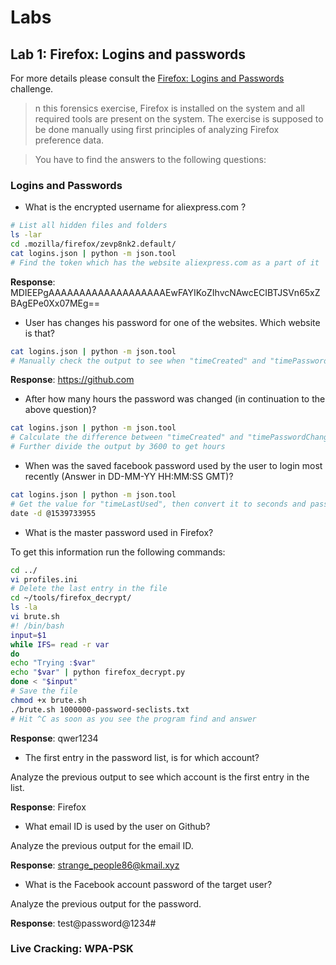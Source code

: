# Labs

## Lab 1: Firefox: Logins and passwords

For more details please consult the [Firefox: Logins and Passwords](https://attackdefense.com/challengedetails?cid=166) challenge.

> n this forensics exercise,  Firefox is installed on the system and all required tools are present on the system. The exercise is supposed to be done manually using first principles of analyzing Firefox preference data.

> You have to find the answers to the following questions:

### Logins and Passwords

- What is the encrypted username for aliexpress.com ?

```bash
# List all hidden files and folders
ls -lar
cd .mozilla/firefox/zevp8nk2.default/
cat logins.json | python -m json.tool
# Find the token which has the website aliexpress.com as a part of it
```

**Response**: MDIEEPgAAAAAAAAAAAAAAAAAAAEwFAYIKoZIhvcNAwcECIBTJSVn65xZBAgEPe0Xx07MEg==

- User has changes his password for one of the websites. Which website is that?

```bash
cat logins.json | python -m json.tool
# Manually check the output to see when "timeCreated" and "timePasswordChanged" do not match
```

**Response**: https://github.com

- After how many hours the password was changed (in continuation to the above question)?

```bash
cat logins.json | python -m json.tool
# Calculate the difference between "timeCreated" and "timePasswordChanged", then divide it by 1000 to get seconds
# Further divide the output by 3600 to get hours
```

- When was the saved facebook password used by the user to login most recently (Answer in DD-MM-YY HH:MM:SS GMT)?

```bash
cat logins.json | python -m json.tool
# Get the value for "timeLastUsed", then convert it to seconds and pass it to the next command
​date -d @1539733955
```

- What is the master password used in Firefox?

To get this information run the following commands:

```bash
cd ../
vi profiles.ini
# Delete the last entry in the file
cd ~/tools/firefox_decrypt/
ls -la
vi brute.sh
#! /bin/bash
input=$1
while IFS= read -r var
do
echo "Trying :$var"
echo "$var" | python firefox_decrypt.py
done < "$input"
# Save the file
chmod +x brute.sh
./brute.sh 1000000-password-seclists.txt
# Hit ^C as soon as you see the program find and answer
```

**Response**: qwer1234

- The first entry in the password list, is for which account?

Analyze the previous output to see which account is the first entry in the list.

**Response**: Firefox

- What email ID is used by the user on Github?

Analyze the previous output for the email ID.

**Response**: strange_people86@kmail.xyz

- What is the Facebook account password of the target user?

Analyze the previous output for the password.

**Response**: test@password@1234#

### Live Cracking: WPA-PSK